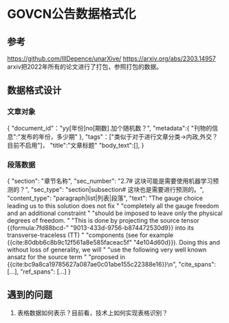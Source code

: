 # GOVCN公告数据格式化

## 参考
https://github.com/IllDepence/unarXive/ 
https://arxiv.org/abs/2303.14957 
arxiv把2022年所有的论文进行了打包，参照打包的数据。
## 数据格式设计
### 文章对象
{
    "document_id"："yy[年份]no[期数].加个随机数？",
    "metadata":{
        "刊物的信息":"发布的年份，多少期"
    },
    "tags"：["类似于对于进行文章分类->内政,外交？目前不启用"]，
    "title":"文章标题"
    "body_text":[],
}
### 段落数据
{
  "section": "章节名称",
  "sec_number": "2.7# 这块可能是需要使用机器学习预测的？",
  "sec_type": "section|subsection# 这块也是需要进行预测的。",
  "content_type": "paragraph|list|列表|段落",
  "text": "The gauge choice leading us to this solution does not fix "
          "completely all the gauge freedom and an additional constraint "
          "should be imposed to leave only the physical degrees of freedom. "
          "This is done by projecting the source tensor {{formula:7fd88bcd-"
          "9013-433d-9756-b874472530d9}}  into its transverse-traceless (TT) "
          "components (see for example {{cite:80dbb6c8b9c12f561a8e585faceac5f"
          "4e104d60d}}). Doing this and without loss of generality, we will "
          "use the following very well known ansatz for the source term "
          "proposed in {{cite:bc9a8ca19785627a087ae0c01abe155c22388e16}}\n",
  "cite_spans": [...],
  "ref_spans": [...]
}
## 遇到的问题
1. 表格数据如何表示？目前看，技术上如何实现表格识别？